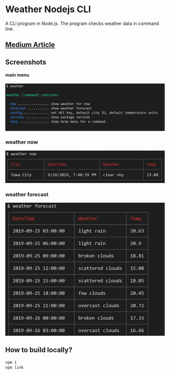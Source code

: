 # Weather Nodejs CLI

A CLI program in Node.js. The program checks weather data in command line.

## [Medium Article]()

## Screenshots

#### main menu

![main memu](./assets/main-menu.png)

### weather now

![weather now](./assets/weather-now.png)

### weather forecast

![weather forecast](./assets/weather-forecast.png)

## How to build locally?

```sh
npm i
npm link
```
